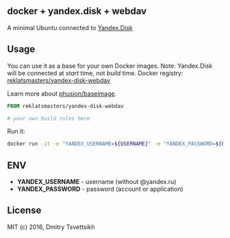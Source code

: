 ## docker + yandex.disk + webdav
A minimal Ubuntu connected to [Yandex.Disk](https://disk.yandex.ru/)

## Usage

You can use it as a base for your own Docker images. Note: Yandex.Disk will be connected at *start* time, not *build* time. Docker registry: [reklatsmasters/yandex-disk-webdav](https://hub.docker.com/r/reklatsmasters/yandex-disk-webdav/)

Learn more about [phusion/baseimage](https://github.com/phusion/baseimage-docker).

```dockerfile
FROM reklatsmasters/yandex-disk-webdav

# your own build rules here
```

Run it:
```sh
docker run -it -e "YANDEX_USERNAME=${USERNAME}" -e "YANDEX_PASSWORD=${PASSWORD}" --privileged  reklatsmasters/yandex-disk-webdav /sbin/my_init -- ls /mnt/yandex
```

## ENV

* **YANDEX_USERNAME** - username (without @yandex.ru)
* **YANDEX_PASSWORD** - password (account or application)

## License

MIT (c) 2016, Dmitry Tsvettsikh
